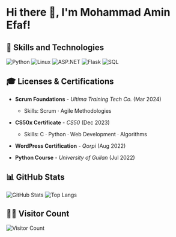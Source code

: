 # Hi there 👋, I'm Mohammad Amin Efaf!

## 🚀 Skills and Technologies

![Python](https://img.shields.io/badge/Python-3776AB?style=for-the-badge&logo=python&logoColor=white)
![Linux](https://img.shields.io/badge/Linux-FCC624?style=for-the-badge&logo=linux&logoColor=black)
![ASP.NET](https://img.shields.io/badge/ASP.NET-4479A1?style=for-the-badge&logo=mysql&logoColor=white)
![Flask](https://img.shields.io/badge/Flask-000000?style=for-the-badge&logo=flask&logoColor=white)
![SQL](https://img.shields.io/badge/SQL-4479A1?style=for-the-badge&logo=mysql&logoColor=white)

## 🎓 Licenses & Certifications

- **Scrum Foundations** - *Ultima Training Tech Co.* (Mar 2024)
  - Skills: Scrum · Agile Methodologies

- **CS50x Certificate** - *CS50* (Dec 2023)
  - Skills: C · Python · Web Development · Algorithms

- **WordPress Certification** - *Qorpi* (Aug 2022)

- **Python Course** - *University of Guilan* (Jul 2022)

## 📊 GitHub Stats

![GitHub Stats](https://github-readme-stats.vercel.app/api?username=AminEfaf&theme=dark&show_icons=true)
![Top Langs](https://github-readme-stats.vercel.app/api/top-langs/?username=AminEfaf&layout=compact&theme=dark)

## 👨‍💻 Visitor Count

![Visitor Count](https://profile-counter.glitch.me/AminEfaf/count.svg)
